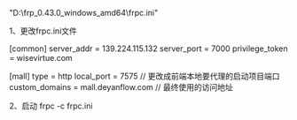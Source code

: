 
"D:\frp_0.43.0_windows_amd64\frpc.ini"

1、更改frpc.ini文件

[common]
server_addr = 139.224.115.132
server_port = 7000
privilege_token = wisevirtue.com

[mall]
type = http
local_port = 7575  // 更改成前端本地要代理的启动项目端口
custom_domains = mall.deyanflow.com // 最终使用的访问地址

2、启动
frpc -c frpc.ini